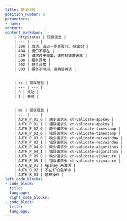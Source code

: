 ```yaml
---
title: 错误代码
position_number: 9
parameters:
- name:
content:
content_markdown: |-
    | httpStatus | 错误信息 |
    | --- | --- |
    | 200 | 成功，请进一步查看rc、mc部分 |
    | 404 | 接口不存在 |
    | 429 | 请求过于频繁，请控制请求速率 |
    | 500 | 服务异常 |
    | 502 | 网关异常 |
    | 503 | 服务不可用，请稍后再试 |
    

    | rc | 错误信息 |
    | --- | --- |
    | 0 | 成功 |
    | 1 | 失败 |
    
    
    | mc | 错误信息 |
    | --- | --- |
    | AUTH_P_01_0 | 缺少请求头 xt-validate-appkey |
    | AUTH_P_01_1 | 错误请求头 xt-validate-appkey |
    | AUTH_P_02_0 | 缺少请求头 xt-validate-timestamp |
    | AUTH_P_02_0 | 错误请求头 xt-validate-timestamp |
    | AUTH_P_03_0 | 缺少请求头 xt-validate-recvwindow |
    | AUTH_P_03_1 | 错误请求头 xt-validate-recvwindow |
    | AUTH_P_04_0 | 缺少请求头 xt-validate-algorithms |
    | AUTH_P_04_1 | 错误请求头 xt-validate-algorithms |
    | AUTH_P_05_0 | 缺少请求头 xt-validate-signature |
    | AUTH_P_05_1 | 错误请求头 xt-validate-signature |
    | AUTH_B_01 | ApiKey 未激活 |
    | AUTH_B_O2 | 不在IP白名单中 |
    | AUTH_B_03 | 越权操作 |
left_code_blocks:
- code_block:
  title:
  language:
  right_code_blocks:
- code_block:
  title:
  language:
---
```



